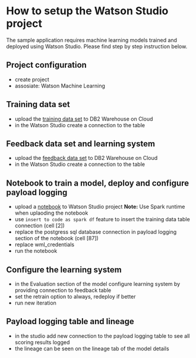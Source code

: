 # How to setup the Watson Studio project
The sample application requires machine learning models trained and deployed using Watson Studio. 
Please find step by step instruction below.

## Project configuration
- create project
- assosiate: Watson Machine Learning

## Training data set
- upload the [training data set](https://raw.githubusercontent.com/pmservice/wml-sample-models/master/spark/cars-4-you/data/car_rental_training_data.csv) to DB2 Warehouse on Cloud
- in the Watson Studio create a connection to the table 

## Feedback data set and learning system
- upload the [feedback data set](https://raw.githubusercontent.com/pmservice/wml-sample-models/master/spark/cars-4-you/data/car_rental_feedback_data.csv) to DB2 Warehouse on Cloud
- in the Watson Studio create a connection to the table 

## Notebook to train a model, deploy and configure payload logging
- upload a [notebook](https://dataplatform.ibm.com/analytics/notebooks/v2/5b767931-5a0e-4a03-b8bb-a34562813b0a/view?access_token=af146a6fe880b0fd8afa60affc21b3f2e7658726239e93f60e0d31a233457046) to Watson Studio project
**Note:** Use Spark runtime when uplaoding the notebook
- use `insert to code as spark df` feature to insert the training data table connection (cell [2])
- replace the postgress sql database connection in payload logging section of the notebook (cell [87])
- replace wml_credentials
- run the notebook 

## Configure the learning system
- in the Evaluation section of the model configure learning system by providing connection to feedback table
- set the retrain option to always, redeploy if better
- run new iteration

## Payload logging table and lineage
- in the studio add new connection to the payload logging table to see all scoring results logged
- the lineage can be seen on the lineage tab of the model details


